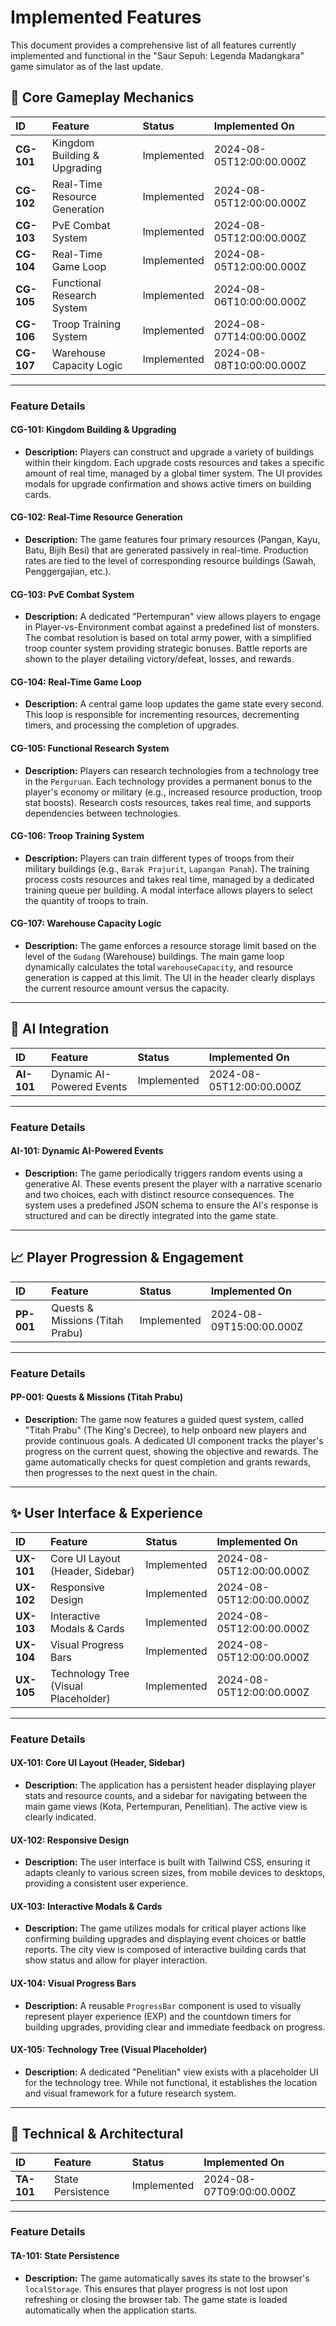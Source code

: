 # Implemented Features

This document provides a comprehensive list of all features currently implemented and functional in the "Saur Sepuh: Legenda Madangkara" game simulator as of the last update.

## 🎯 Core Gameplay Mechanics

| ID         | Feature                      | Status      | Implemented On             |
| :--------- | :--------------------------- | :---------- | :------------------------- |
| **CG-101** | Kingdom Building & Upgrading | Implemented | 2024-08-05T12:00:00.000Z |
| **CG-102** | Real-Time Resource Generation| Implemented | 2024-08-05T12:00:00.000Z |
| **CG-103** | PvE Combat System            | Implemented | 2024-08-05T12:00:00.000Z |
| **CG-104** | Real-Time Game Loop          | Implemented | 2024-08-05T12:00:00.000Z |
| **CG-105** | Functional Research System   | Implemented | 2024-08-06T10:00:00.000Z |
| **CG-106** | Troop Training System        | Implemented | 2024-08-07T14:00:00.000Z |
| **CG-107** | Warehouse Capacity Logic     | Implemented | 2024-08-08T10:00:00.000Z   |

---

### Feature Details

#### CG-101: Kingdom Building & Upgrading
-   **Description:** Players can construct and upgrade a variety of buildings within their kingdom. Each upgrade costs resources and takes a specific amount of real time, managed by a global timer system. The UI provides modals for upgrade confirmation and shows active timers on building cards.

#### CG-102: Real-Time Resource Generation
-   **Description:** The game features four primary resources (Pangan, Kayu, Batu, Bijih Besi) that are generated passively in real-time. Production rates are tied to the level of corresponding resource buildings (Sawah, Penggergajian, etc.).

#### CG-103: PvE Combat System
-   **Description:** A dedicated "Pertempuran" view allows players to engage in Player-vs-Environment combat against a predefined list of monsters. The combat resolution is based on total army power, with a simplified troop counter system providing strategic bonuses. Battle reports are shown to the player detailing victory/defeat, losses, and rewards.

#### CG-104: Real-Time Game Loop
-   **Description:** A central game loop updates the game state every second. This loop is responsible for incrementing resources, decrementing timers, and processing the completion of upgrades.

#### CG-105: Functional Research System
-   **Description:** Players can research technologies from a technology tree in the `Perguruan`. Each technology provides a permanent bonus to the player's economy or military (e.g., increased resource production, troop stat boosts). Research costs resources, takes real time, and supports dependencies between technologies.

#### CG-106: Troop Training System
-   **Description:** Players can train different types of troops from their military buildings (e.g., `Barak Prajurit`, `Lapangan Panah`). The training process costs resources and takes real time, managed by a dedicated training queue per building. A modal interface allows players to select the quantity of troops to train.

#### CG-107: Warehouse Capacity Logic
-   **Description:** The game enforces a resource storage limit based on the level of the `Gudang` (Warehouse) buildings. The main game loop dynamically calculates the total `warehouseCapacity`, and resource generation is capped at this limit. The UI in the header clearly displays the current resource amount versus the capacity.

---

## 🤖 AI Integration

| ID         | Feature                      | Status      | Implemented On             |
| :--------- | :--------------------------- | :---------- | :------------------------- |
| **AI-101** | Dynamic AI-Powered Events    | Implemented | 2024-08-05T12:00:00.000Z |

---

### Feature Details

#### AI-101: Dynamic AI-Powered Events
-   **Description:** The game periodically triggers random events using a generative AI. These events present the player with a narrative scenario and two choices, each with distinct resource consequences. The system uses a predefined JSON schema to ensure the AI's response is structured and can be directly integrated into the game state.

---

## 📈 Player Progression & Engagement

| ID         | Feature                         | Status      | Implemented On             |
| :--------- | :------------------------------ | :---------- | :------------------------- |
| **PP-001** | Quests & Missions (Titah Prabu) | Implemented | 2024-08-09T15:00:00.000Z |

---

### Feature Details

#### PP-001: Quests & Missions (Titah Prabu)
-   **Description:** The game now features a guided quest system, called "Titah Prabu" (The King's Decree), to help onboard new players and provide continuous goals. A dedicated UI component tracks the player's progress on the current quest, showing the objective and rewards. The game automatically checks for quest completion and grants rewards, then progresses to the next quest in the chain.

---

## ✨ User Interface & Experience

| ID         | Feature                           | Status      | Implemented On             |
| :--------- | :-------------------------------- | :---------- | :------------------------- |
| **UX-101** | Core UI Layout (Header, Sidebar)  | Implemented | 2024-08-05T12:00:00.000Z |
| **UX-102** | Responsive Design                 | Implemented | 2024-08-05T12:00:00.000Z |
| **UX-103** | Interactive Modals & Cards        | Implemented | 2024-08-05T12:00:00.000Z |
| **UX-104** | Visual Progress Bars              | Implemented | 2024-08-05T12:00:00.000Z |
| **UX-105** | Technology Tree (Visual Placeholder)| Implemented | 2024-08-05T12:00:00.000Z |

---

### Feature Details

#### UX-101: Core UI Layout (Header, Sidebar)
-   **Description:** The application has a persistent header displaying player stats and resource counts, and a sidebar for navigating between the main game views (Kota, Pertempuran, Penelitian). The active view is clearly indicated.

#### UX-102: Responsive Design
-   **Description:** The user interface is built with Tailwind CSS, ensuring it adapts cleanly to various screen sizes, from mobile devices to desktops, providing a consistent user experience.

#### UX-103: Interactive Modals & Cards
-   **Description:** The game utilizes modals for critical player actions like confirming building upgrades and displaying event choices or battle reports. The city view is composed of interactive building cards that show status and allow for player interaction.

#### UX-104: Visual Progress Bars
-   **Description:** A reusable `ProgressBar` component is used to visually represent player experience (EXP) and the countdown timers for building upgrades, providing clear and immediate feedback on progress.

#### UX-105: Technology Tree (Visual Placeholder)
-   **Description:** A dedicated "Penelitian" view exists with a placeholder UI for the technology tree. While not functional, it establishes the location and visual framework for a future research system.

---

## 🔧 Technical & Architectural

| ID         | Feature                       | Status      | Implemented On             |
| :--------- | :---------------------------- | :---------- | :------------------------- |
| **TA-101** | State Persistence             | Implemented | 2024-08-07T09:00:00.000Z |

---

### Feature Details

#### TA-101: State Persistence
-   **Description:** The game automatically saves its state to the browser's `localStorage`. This ensures that player progress is not lost upon refreshing or closing the browser tab. The game state is loaded automatically when the application starts.